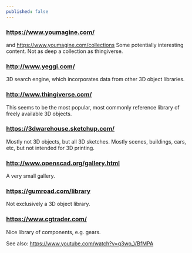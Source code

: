 ```yaml
---
published: false
---
```



### https://www.youmagine.com/
and https://www.youmagine.com/collections
Some potentially interesting content. Not as deep a collection as thingiverse.

### http://www.yeggi.com/
3D search engine, which incorporates data from other 3D object libraries.

### http://www.thingiverse.com/
This seems to be the most popular, most commonly reference library of freely available 3D objects.

### https://3dwarehouse.sketchup.com/
Mostly not 3D objects, but all 3D sketches. Mostly scenes, buildings, cars, etc, but not intended for 3D printing.

### http://www.openscad.org/gallery.html
A very small gallery.

### https://gumroad.com/library
Not exclusively a 3D object library.

### https://www.cgtrader.com/
Nice library of components, e.g. gears.

See also:
https://www.youtube.com/watch?v=q3wo_VBfMPA
